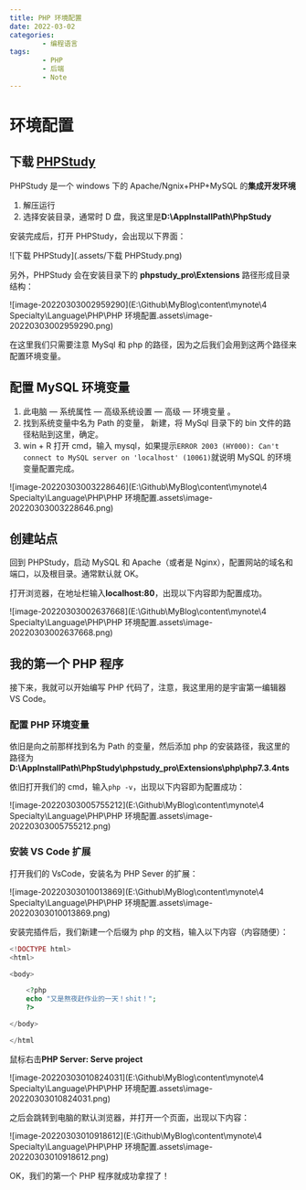 ```yaml
---
title: PHP 环境配置
date: 2022-03-02
categories:
        - 编程语言
tags:
        - PHP
        - 后端
        - Note
---
```


# 环境配置

## 下载 [PHPStudy](https://www.xp.cn/download.html)

PHPStudy 是一个 windows 下的 Apache/Ngnix+PHP+MySQL 的**集成开发环境**

1. 解压运行
2. 选择安装目录，通常时 D 盘，我这里是**D:\AppInstallPath\PhpStudy**

安装完成后，打开 PHPStudy，会出现以下界面：

![下载 PHPStudy](.assets/下载 PHPStudy.png)

另外，PHPStudy 会在安装目录下的 **phpstudy_pro\Extensions** 路径形成目录结构：

![image-20220303002959290](E:\Github\MyBlog\content\mynote\4 Specialty\Language\PHP\PHP 环境配置.assets\image-20220303002959290.png)

在这里我们只需要注意 MySql 和 php 的路径，因为之后我们会用到这两个路径来配置环境变量。

## 配置 MySQL 环境变量

1. 此电脑 — 系统属性 — 高级系统设置 — 高级 — 环境变量 。
2. 找到系统变量中名为 Path 的变量， 新建，将 MySql 目录下的 bin 文件的路径粘贴到这里，确定。
3. win + R 打开 cmd，输入 mysql，如果提示`ERROR 2003 (HY000): Can't connect to MySQL server on 'localhost' (10061)`就说明 MySQL 的环境变量配置完成。

![image-20220303003228646](E:\Github\MyBlog\content\mynote\4 Specialty\Language\PHP\PHP 环境配置.assets\image-20220303003228646.png)

## 创建站点

回到 PHPStudy，启动 MySQL 和 Apache（或者是 Nginx），配置网站的域名和端口，以及根目录。通常默认就 OK。

打开浏览器，在地址栏输入**localhost:80**，出现以下内容即为配置成功。

![image-20220303002637668](E:\Github\MyBlog\content\mynote\4 Specialty\Language\PHP\PHP 环境配置.assets\image-20220303002637668.png)

## 我的第一个 PHP 程序

接下来，我就可以开始编写 PHP 代码了，注意，我这里用的是宇宙第一编辑器 VS Code。

### 配置 PHP 环境变量

依旧是向之前那样找到名为 Path 的变量，然后添加 php 的安装路径，我这里的路径为**D:\AppInstallPath\PhpStudy\phpstudy_pro\Extensions\php\php7.3.4nts**

依旧打开我们的 cmd，输入`php -v`，出现以下内容即为配置成功：

![image-20220303005755212](E:\Github\MyBlog\content\mynote\4 Specialty\Language\PHP\PHP 环境配置.assets\image-20220303005755212.png)

### 安装 VS Code 扩展

打开我们的 VsCode，安装名为 PHP Sever 的扩展：

![image-20220303010013869](E:\Github\MyBlog\content\mynote\4 Specialty\Language\PHP\PHP 环境配置.assets\image-20220303010013869.png)

安装完插件后，我们新建一个后缀为 php 的文档，输入以下内容（内容随便）：

```php
<!DOCTYPE html>
<html>

<body>

    <?php
    echo "又是熬夜赶作业的一天！shit！";
    ?>

</body>

</html
```

鼠标右击**PHP Server: Serve project**

![image-20220303010824031](E:\Github\MyBlog\content\mynote\4 Specialty\Language\PHP\PHP 环境配置.assets\image-20220303010824031.png)

之后会跳转到电脑的默认浏览器，并打开一个页面，出现以下内容：

![image-20220303010918612](E:\Github\MyBlog\content\mynote\4 Specialty\Language\PHP\PHP 环境配置.assets\image-20220303010918612.png)

OK，我们的第一个 PHP 程序就成功拿捏了！
